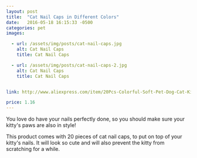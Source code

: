 ```yaml
---
layout: post
title:  "Cat Nail Caps in Different Colors"
date:   2016-05-18 16:15:33 -0500
categories: pet
images:

  - url: /assets/img/posts/cat-nail-caps.jpg
    alt: Cat Nail Caps
    title: Cat Nail Caps

  - url: /assets/img/posts/cat-nail-caps-2.jpg
    alt: Cat Nail Caps
    title: Cat Nail Caps


link: http://www.aliexpress.com/item/20Pcs-Colorful-Soft-Pet-Dog-Cat-Kitten-Paw-Claw-Control-Nail-Caps-Cover/32324183060.html?ws_ab_test=searchweb201556_7,searchweb201602_4_10017_10021_507_10022_10020_10009_10008_10018_10019_101,searchweb201603_7&btsid=a7fc4e66-de3b-4e77-96e8-ce0175270e68

price: 1.16
---
```


You love do have your nails perfectly done, so you should make sure your kitty's paws are also in style!

This product comes with 20 pieces of cat nail caps, to put on top of your kitty's nails. It will look so cute and will also prevent the kitty from scratching for a while.